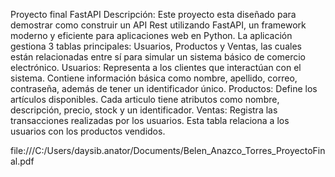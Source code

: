 Proyecto final FastAPI
Descripción:
Este proyecto esta diseñado para demostrar como construir un API Rest utilizando FastAPI, un framework moderno y eficiente para aplicaciones web en Python.
La aplicación gestiona 3 tablas principales: Usuarios, Productos y Ventas, las cuales están relacionadas entre sí para simular un sistema básico de comercio electrónico.
Usuarios:
Representa a los clientes que interactúan con el sistema. Contiene información básica como nombre, apellido, correo, contraseña, además de tener un identificador único.
Productos:
Define los artículos disponibles. Cada articulo tiene atributos como nombre, descripción, precio, stock y un identificador.
Ventas:
Registra las transacciones realizadas por los usuarios. Esta tabla relaciona a los usuarios con los productos vendidos.

file:///C:/Users/daysib.anator/Documents/Belen_Anazco_Torres_ProyectoFinal.pdf
